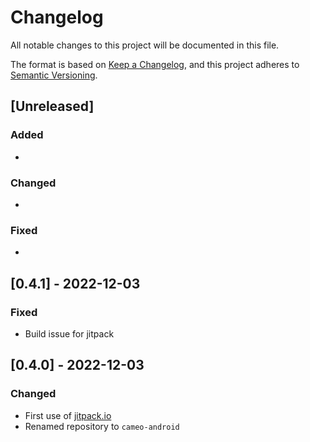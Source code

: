 # Changelog

All notable changes to this project will be documented in this file.

The format is based on [Keep a Changelog](https://keepachangelog.com/en/1.0.0/),
and this project adheres to [Semantic Versioning](https://semver.org/spec/v2.0.0.html).

## [Unreleased]

### Added

*

### Changed

*

### Fixed

*

## [0.4.1] - 2022-12-03

### Fixed

* Build issue for jitpack

## [0.4.0] - 2022-12-03

### Changed

* First use of [jitpack.io](https://jitpack.io)
* Renamed repository to `cameo-android`
